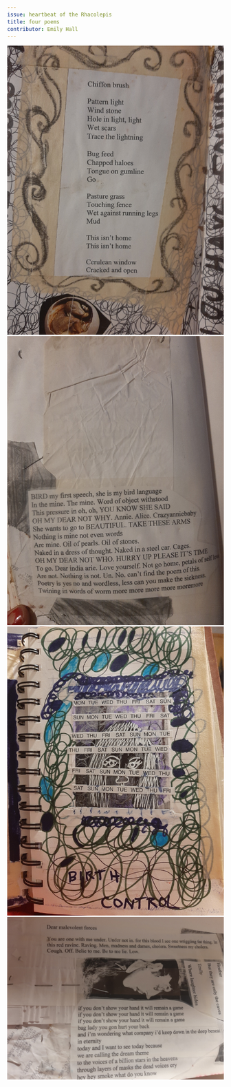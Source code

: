 ```yaml
---
issue: heartbeat of the Rhacolepis
title: four poems
contributor: Emily Hall
---
```


![poem](/assets/images/hall-001.jpg)
![poem](/assets/images/hall-002.jpg)
![poem](/assets/images/hall-003.jpg)
![poem](/assets/images/hall-004.jpg)
